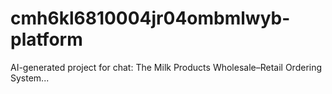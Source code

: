 # cmh6kl6810004jr04ombmlwyb-platform
AI-generated project for chat: The Milk Products Wholesale–Retail Ordering System...
